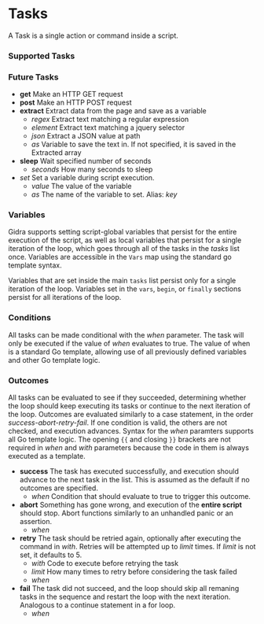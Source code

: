 # Tasks

A Task is a single action or command inside a script.

### Supported Tasks

### Future Tasks
- **get** Make an HTTP GET request
- **post** Make an HTTP POST request
- **extract** Extract data from the page and save as a variable
  - *regex* Extract text matching a regular expression
  - *element* Extract text matching a jquery selector
  - *json* Extract a JSON value at path
  - *as* Variable to save the text in. If not specified, it is saved in the
    Extracted array
- **sleep** Wait specified number of seconds
  - *seconds* How many seconds to sleep 
- *set* Set a variable during script execution.
  - *value* The value of the variable
  - *as* The name of the variable to set. Alias: *key*


### Variables
Gidra supports setting script-global variables that persist for the entire
execution of the script, as well as local variables that persist for a single
iteration of the loop, which goes through all of the tasks in the *tasks* list
once. Variables are accessible in the `Vars` map using the standard go template
syntax. 

Variables that are set inside the main `tasks` list persist only for a single
iteration of the loop. Variables set in the `vars`, `begin`, or `finally`
sections persist for all iterations of the loop.

### Conditions
All tasks can be made conditional with the *when* parameter. The task will only
be executed if the value of *when* evaluates to true. The value of when is a
standard Go template, allowing use of all previously defined variables and other
Go template logic.

### Outcomes
All tasks can be evaluated to see if they succeeded, determining whether the
loop should keep executing its tasks or continue to the next iteration of the
loop. Outcomes are evaluated similarly to a case statement, in the order *success-abort-retry-fail*. If one
condition is valid, the others are not checked, and execution advances. Syntax
for the *when* paramters supports all Go template logic. The opening `{{` and
closing `}}` brackets are not required in *when* and *with* parameters because
the code in them is always executed as a template.
- **success** The task has executed successfully, and execution should advance
  to the next task in the list. This is assumed as the default if no outcomes
  are specified.
    - *when* Condition that should evaluate to true to trigger this outcome.
- **abort** Something has gone wrong, and execution of the **entire script**
  should stop. Abort functions similarly to an unhandled panic or an assertion.
    - *when*
- **retry** The task should be retried again, optionally after executing the
  command in *with*. Retries will be attempted up to *limit* times. If *limit*
  is not set, it defaults to 5.
    - *with* Code to execute before retrying the task
    - *limit* How many times to retry before considering the task failed
    - *when*
- **fail** The task did not succeed, and the loop should skip all remaning tasks
  in the sequence and restart the loop with the next iteration. Analogous to a
  continue statement in a for loop.
    - *when*
